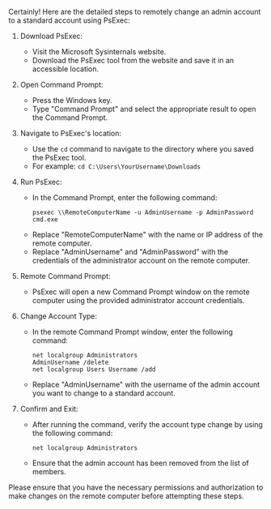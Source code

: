 Certainly! Here are the detailed steps to remotely change an admin account to a standard account using PsExec:

1. Download PsExec:
   - Visit the Microsoft Sysinternals website.
   - Download the PsExec tool from the website and save it in an accessible location.

2. Open Command Prompt:
   - Press the Windows key.
   - Type "Command Prompt" and select the appropriate result to open the Command Prompt.

3. Navigate to PsExec's location:
   - Use the `cd` command to navigate to the directory where you saved the PsExec tool.
   - For example: `cd C:\Users\YourUsername\Downloads`

4. Run PsExec:
   - In the Command Prompt, enter the following command:
     ```
     psexec \\RemoteComputerName -u AdminUsername -p AdminPassword cmd.exe
     ```
   - Replace "RemoteComputerName" with the name or IP address of the remote computer.
   - Replace "AdminUsername" and "AdminPassword" with the credentials of the administrator account on the remote computer.

5. Remote Command Prompt:
   - PsExec will open a new Command Prompt window on the remote computer using the provided administrator account credentials.

6. Change Account Type:
   - In the remote Command Prompt window, enter the following command:
     ```
     net localgroup Administrators 
     AdminUsername /delete
     net localgroup Users Username /add
     
     ```
   - Replace "AdminUsername" with the username of the admin account you want to change to a standard account.

7. Confirm and Exit:
   - After running the command, verify the account type change by using the following command:
     ```
     net localgroup Administrators
     ```
   - Ensure that the admin account has been removed from the list of members.

Please ensure that you have the necessary permissions and authorization to make changes on the remote computer before attempting these steps.